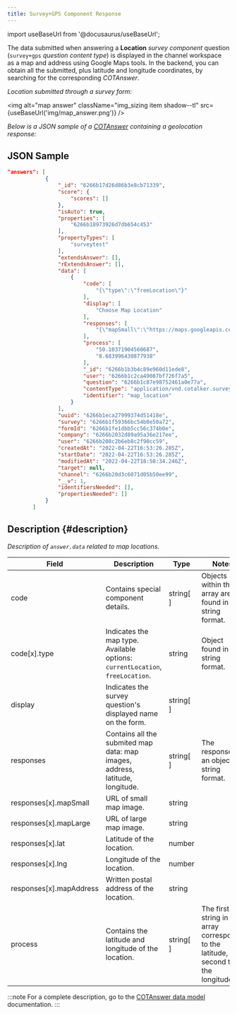 ```yaml
---
title: Survey+GPS Component Response
---
```


import useBaseUrl from '@docusaurus/useBaseUrl'; 


The data submitted when answering a **Location** _survey component_ question (`survey+gps` _question content type_) is displayed in the channel workspace as a map and address using Google Maps tools. In the backend, you can obtain all the submitted, plus latitude and longitude coordinates, by searching for the corresponding _COTAnswer_.

_Location submitted through a survey form:_

<img alt="map answer" className="img_sizing item shadow--tl" src={useBaseUrl('img/map_answer.png')} />
<br/>


_Below is a JSON sample of a [COTAnswer](/docs/documentation/models/surveys/model_answers) containing a geolocation response:_

## JSON Sample

```json {16-30}
"answers": [
            {
                "_id": "6266b17d26d86b3e8cb71339",
                "score": {
                    "scores": []
                },
                "isAuto": true,
                "properties": [
                    "6266b18973926d7db654c453"
                ],
                "propertyTypes": [
                    "surveytest"
                ],
                "extendsAnswer": [],
                "rExtendsAnswer": [],
                "data": [
                    {
                        "code": [
                            "{\"type\":\"freeLocation\"}"
                        ],
                        "display": [
                            "Choose Map Location"
                        ],
                        "responses": [
                            "{\"mapSmall\":\"https://maps.googleapis.com/maps/api/staticmap?center=50.10371904560687,8.683996430877938&zoom=16&size=600x250&maptype=roadmap&markers=size:mid%7Ccolor:red%7C50.10371904560687,8.683996430877938&key=AIzaSyDtkovLVhWzCLAUZAICmTY1W30gPbl-UVY\",\"mapLarge\":\"https://maps.googleapis.com/maps/api/staticmap?center=50.10371904560687,8.683996430877938&zoom=15&size=600x800&maptype=roadmap&markers=size:mid%7Ccolor:red%7C50.10371904560687,8.683996430877938&key=AIzaSyDtkovLVhWzCLAUZAICmTY1W30gPbl-UVY\",\"lat\":50.10371904560687,\"lng\":8.683996430877938,\"mapAddress\":\"Danneckerstraße 22, 60594 Frankfurt am Main, Germany\"}"
                        ],
                        "process": [
                            "50.10371904560687",
                            "8.683996430877938"
                        ],
                        "_id": "6266b1b3b4c89e960d11ede8",
                        "user": "6266b1c2ca49087bf726f7a5",
                        "question": "6266b1c87e98752461a0e77a",
                        "contentType": "application/vnd.cotalker.survey+gps",
                        "identifier": "map_location"
                    }
                ],
                "uuid": "6266b1eca27999374d51418e",
                "survey": "6266b1f59366bc54b0e50a72",
                "formId": "6266b1fe1dbb5cc56c374b0e",
                "company": "6266b2032d89a95a36e217ee",
                "user": "6266b208c2b6eb8c2f90cc59",
                "createdAt": "2022-04-22T16:53:26.285Z",
                "startDate": "2022-04-22T16:53:26.285Z",
                "modifiedAt": "2022-04-22T18:50:34.246Z",
                "target": null,
                "channel": "6266b20d3c6071d05b50ee99",
                "__v": 1,
                "identifiersNeeded": [],
                "propertiesNeeded": []
            }
        ]
```

## Description {#description}

_Description of `answer.data` related to map locations._

Field | Description | Type | Notes
--- | --- | --- | ---
code | Contains special component details. | string[ ] | Objects within the array are found in string format.
code[x].type | Indicates the map type. Available options: `currentLocation`, `freeLocation`. | string | Object found in string format.
display | Indicates the survey question's displayed name on the form. | string[ ] |
responses | Contains all the submited map data: map images, address, latitude, longitude. | string[ ] | The response is an object in string format.
responses[x].mapSmall | URL of small map image. | string |
responses[x].mapLarge | URL of large map image. | string |
responses[x].lat | Latitude of the location. | number | 
responses[x].lng | Longitude of the location. | number |
responses[x].mapAddress | Written postal address of the location. | string |
process | Contains the latitude and longitude of the location. | string[ ] | The first string in the array corresponds to the latitude, the second to the longitude.

:::note
For a complete description, go to the [COTAnswer data model](/docs/documentation/models/surveys/model_answers) documentation.
:::